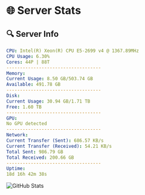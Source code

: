 # 🌐 Server Stats
## 🔍 Server Info
```yaml
CPU: Intel(R) Xeon(R) CPU E5-2699 v4 @ 1367.89MHz
CPU Usage: 6.30%
Cores: 44P | 88T
-----------------------------------
Memory:
Current Usage: 8.50 GB/503.74 GB
Available: 491.78 GB
-----------------------------------
Disk:
Current Usage: 30.94 GB/1.71 TB
Free: 1.60 TB
-----------------------------------
GPU:
No GPU detected
-----------------------------------
Network:
Current Transfer (Sent): 686.57 KB/s
Current Transfer (Received): 54.21 KB/s
Total Sent: 986.79 GB
Total Received: 200.66 GB
-----------------------------------
Uptime:
18d 16h 42m 38s
```
![GitHub Stats](https://img.shields.io/badge/Updated-2025-05-08_09:51:26-blue)